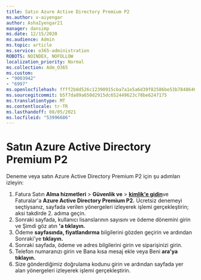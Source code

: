 ```yaml
---
title: Satın Azure Active Directory Premium P2
ms.author: v-aiyengar
author: AshaIyengar21
manager: dansimp
ms.date: 12/15/2020
ms.audience: Admin
ms.topic: article
ms.service: o365-administration
ROBOTS: NOINDEX, NOFOLLOW
localization_priority: Normal
ms.collection: Adm_O365
ms.custom:
- "9003942"
- "6997"
ms.openlocfilehash: ffff2b8d526c12390915cba7a1e5a6d39f82586be53b7848646bd8ab8f17a426
ms.sourcegitcommit: b5f7da89a650d2915dc652449623c78be6247175
ms.translationtype: MT
ms.contentlocale: tr-TR
ms.lasthandoff: 08/05/2021
ms.locfileid: "53996686"
---
```

# <a name="buy-azure-active-directory-premium-p2"></a>Satın Azure Active Directory Premium P2

Deneme veya satın Azure Active Directory Premium P2 için şu adımları izleyin:

1. Fatura Satın **Alma hizmetleri**  >  **Güvenlik ve**  >  [**kimlik'e gidin**](https://go.microsoft.com/fwlink/?linkid=2131946)ve Faturalar'a **Azure Active Directory Premium P2.**
Ücretsiz denemeyi seçtiysanız, sayfada verilen yönergeleri izleyerek işlemi gerçekleştirin; aksi takdirde 2. adıma geçin.
1. Sonraki sayfada, kullanıcı lisanslarının sayısını ve ödeme dönemini girin ve Şimdi göz atın **'a tıklayın.**
1. Ödeme **sayfasında, fiyatlandırma** bilgilerini gözden geçirin ve ardından Sonraki'ye **tıklayın.**
1. Sonraki sayfada, ödeme ve adres bilgilerini girin ve siparişinizi girin.
1. Telefon numaranızı girin ve Bana kısa mesaj ekle veya Beni **ara'ya tıklayın.** 
1. Size gönderdiğimiz doğrulama kodunu girin ve ardından sayfada yer alan yönergeleri izleyerek işlemi gerçekleştirin.
